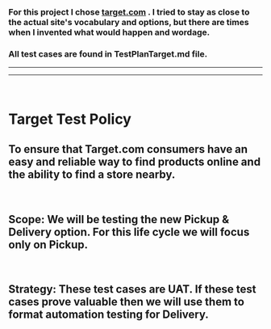 ### For this project I chose [target.com](https://www.target.com/) . I tried to stay as close to the actual site's vocabulary and options, but there are times when I invented what would happen and wordage. <br>
### All test cases are found in TestPlanTarget.md file.
---
---
<br>

# Target Test Policy
## To ensure that Target.com consumers have an easy and reliable way to find products online and the ability to find a store nearby. <br>
<br>

## Scope: We will be testing the new Pickup & Delivery option. For this life cycle we will focus only on Pickup.  <br>
<br>

## Strategy: These test cases are UAT. If these test cases prove valuable then we will use them to format automation testing for Delivery.  
